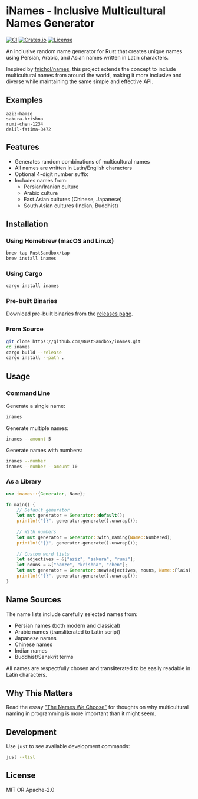 # iNames - Inclusive Multicultural Names Generator

[![CI](https://github.com/RustSandbox/inames/actions/workflows/ci.yml/badge.svg)](https://github.com/RustSandbox/inames/actions/workflows/ci.yml)
[![Crates.io](https://img.shields.io/crates/v/inames.svg)](https://crates.io/crates/inames)
[![License](https://img.shields.io/badge/license-MIT%2FApache--2.0-blue.svg)](LICENSE-MIT)

An inclusive random name generator for Rust that creates unique names using Persian, Arabic, and Asian names written in Latin characters. 

Inspired by [fnichol/names](https://github.com/fnichol/names), this project extends the concept to include multicultural names from around the world, making it more inclusive and diverse while maintaining the same simple and effective API.

## Examples

```
aziz-hamze
sakura-krishna
rumi-chen-1234
dalil-fatima-8472
```

## Features

- Generates random combinations of multicultural names
- All names are written in Latin/English characters
- Optional 4-digit number suffix
- Includes names from:
  - Persian/Iranian culture
  - Arabic culture
  - East Asian cultures (Chinese, Japanese)
  - South Asian cultures (Indian, Buddhist)

## Installation

### Using Homebrew (macOS and Linux)

```bash
brew tap RustSandbox/tap
brew install inames
```

### Using Cargo

```bash
cargo install inames
```

### Pre-built Binaries

Download pre-built binaries from the [releases page](https://github.com/RustSandbox/inames/releases).

### From Source

```bash
git clone https://github.com/RustSandbox/inames.git
cd inames
cargo build --release
cargo install --path .
```

## Usage

### Command Line

Generate a single name:
```bash
inames
```

Generate multiple names:
```bash
inames --amount 5
```

Generate names with numbers:
```bash
inames --number
inames --number --amount 10
```

### As a Library

```rust
use inames::{Generator, Name};

fn main() {
    // Default generator
    let mut generator = Generator::default();
    println!("{}", generator.generate().unwrap());
    
    // With numbers
    let mut generator = Generator::with_naming(Name::Numbered);
    println!("{}", generator.generate().unwrap());
    
    // Custom word lists
    let adjectives = &["aziz", "sakura", "rumi"];
    let nouns = &["hamze", "krishna", "chen"];
    let mut generator = Generator::new(adjectives, nouns, Name::Plain);
    println!("{}", generator.generate().unwrap());
}
```

## Name Sources

The name lists include carefully selected names from:
- Persian names (both modern and classical)
- Arabic names (transliterated to Latin script)
- Japanese names
- Chinese names
- Indian names
- Buddhist/Sanskrit terms

All names are respectfully chosen and transliterated to be easily readable in Latin characters.

## Why This Matters

Read the essay ["The Names We Choose"](ESSAY.md) for thoughts on why multicultural naming in programming is more important than it might seem.

## Development

Use `just` to see available development commands:

```bash
just --list
```

## License

MIT OR Apache-2.0